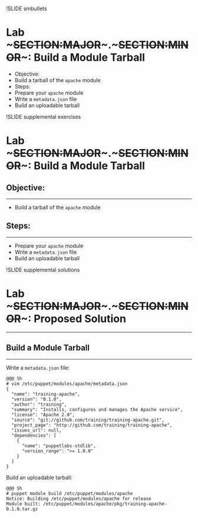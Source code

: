 !SLIDE smbullets 
# Lab ~~~SECTION:MAJOR~~~.~~~SECTION:MINOR~~~: Build a Module Tarball

* Objective:
 * Build a tarball of the `apache` module
* Steps:
 * Prepare your `apache` module
 * Write a `metadata.json` file
 * Build an uploadable tarball


!SLIDE supplemental exercises
# Lab ~~~SECTION:MAJOR~~~.~~~SECTION:MINOR~~~: Build a Module Tarball

## Objective:

****

* Build a tarball of the `apache` module

## Steps:

****

* Prepare your `apache` module
* Write a `metadata.json` file 
* Build an uploadable tarball


!SLIDE supplemental solutions
# Lab ~~~SECTION:MAJOR~~~.~~~SECTION:MINOR~~~: Proposed Solution

****

## Build a Module Tarball

****

Write a `metadata.json` file:

    @@@ Sh
    # vim /etc/puppet/modules/apache/metadata.json
    {
      "name": "training-apache",
      "version": "0.1.0",
      "author": "training",
      "summary": "Installs, configures and manages the Apache service",
      "license": "Apache 2.0",
      "source": "git://github.com/training/training-apache.git",
      "project_page": "http://github.com/training/training-apache",
      "issues_url": null,
      "dependencies": [
        {
          "name": "puppetlabs-stdlib",
          "version_range": ">= 1.0.0"
        }
      ]
    }

Build an uploadable tarball:

    @@@ Sh
    # puppet module build /etc/puppet/modules/apache
    Notice: Building /etc/puppet/modules/apache for release
    Module built: /etc/puppet/modules/apache/pkg/training-apache-0.1.0.tar.gz
